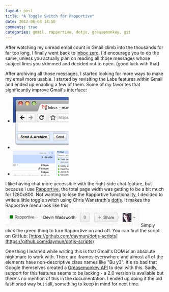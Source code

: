 ```yaml
---
layout: post
title: "A Toggle Switch for Rapportive"
date: 2012-06-04 14:50
comments: true
categories: gmail, rapportive, dotjs, greasemonkey, git
---
```


After watching my unread email count in Gmail climb into the thousands for far too long, I finally went back to [inbox zero](http://inboxzero.com/). I'd encourage you to do the same, unless you actually plan on reading all those messages whose subject lines you skimmed and decided not to open. (good luck with that)

After archiving all those messages, I started looking for more ways to make my email more usable. I started by revisiting the Labs features within Gmail and ended up enabling a few of them. Some of my favorites that significantly improve Gmail's interface:

<ul class="image-preview">
  <li><img src="/images/gmail-unreadcountfavicon.png" alt="Unread message icon"></li>
  <li><img src="/images/gmail-sendandarchive.png" alt="Send & Archive"></li>
  <li><img src="/images/gmail-rightchat.gif" alt="Right-side chat"></li>
</ul>

<!-- more -->

I like having chat more accessible with the right-side chat feature, but because I use [Rapportive](http://rapportive.com/), the total page width was getting to be a bit much for 1280x800. Not wanting to lose the Rapportive functionality, I decided to write a little toggle switch using Chris Wanstrath's [dotjs](http://defunkt.io/dotjs/). It makes the Rapportive menu look like this:
![Gmail Rapportive toggle](/images/gmail-rapportive-toggle.png)
Simply click the green thing to turn Rapportive on and off. You can find the script on GitHub: [https://github.com/daymun/dotjs-scripts](https://github.com/daymun/dotjs-scripts)

One thing I learned while writing this is that Gmail's DOM is an absolute nightmare to work with. There are iframes everywhere and almost all of the elements have non-descriptive class names like "Bu y3". It's so bad that Google themselves created a [Greasemonkey API](http://code.google.com/p/gmail-greasemonkey/wiki/GmailGreasemonkey10API) to deal with this. Sadly, support for this features seems to be lacking - a 2.0 version is available but there's no mention of this in the documentation. I ended up doing it the old fashioned way but still, something to keep in mind for next time.

